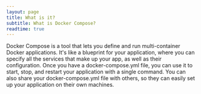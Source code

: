 ```yaml
---
layout: page
title: What is it?
subtitle: What is Docker Compose?
readtime: true
---
```

Docker Compose is a tool that lets you define and run multi-container Docker applications. It's like a blueprint for your application, where you can specify all the services that make up your app, as well as their configuration. Once you have a docker-compose.yml file, you can use it to start, stop, and restart your application with a single command. You can also share your docker-compose.yml file with others, so they can easily set up your application on their own machines.
